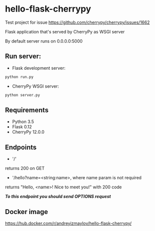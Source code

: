# hello-flask-cherrypy
Test project for issue <https://github.com/cherrypy/cherrypy/issues/1662>

Flask application that's served by CherryPy as WSGI server

By default server runs on 0.0.0.0:5000

## Run server:

- Flask development server:
```bash
python run.py
```

- CherryPy WSGI server:
```bash
python server.py
```

## Requirements
- Python 3.5
- Flask 0.12
- CherryPy 12.0.0

## Endpoints
- '/' 

returns 200 on GET
- '/hello?name=\<string:name\>, where name param is not required

returns "Hello, \<name\>! Nice to meet you!" with 200 code

_**To this endpoint you should send OPTIONS request**_

## Docker image

<https://hub.docker.com/r/andreyizmaylov/hello-flask-cherrypy/>
